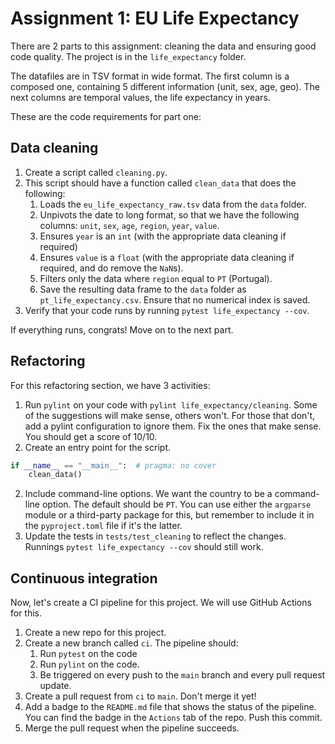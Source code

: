 # Assignment 1: EU Life Expectancy

There are 2 parts to this assignment: cleaning the data and ensuring good code quality. The project is in the `life_expectancy` folder.

The datafiles are in TSV format in wide format. The first column is a composed one, containing 5 different information (unit, sex, age, geo). The next columns are temporal values, the life expectancy in years.

These are the code requirements for part one:

## Data cleaning

1.  Create a script called `cleaning.py`.
2.  This script should have a function called `clean_data` that does the following:
    1.  Loads the `eu_life_expectancy_raw.tsv` data from the `data` folder.
    2.  Unpivots the date to long format, so that we have the following columns: `unit`, `sex`, `age`, `region`, `year`, `value`.
    3.  Ensures `year` is an `int` (with the appropriate data cleaning if required)
    4.  Ensures `value` is a `float` (with the appropriate data cleaning if required, and do remove the `NaN`s). 
    5.  Filters only the data where `region` equal to `PT` (Portugal).
    6.  Save the resulting data frame to the `data` folder as `pt_life_expectancy.csv`. Ensure that no numerical index is saved.	
3.  Verify that your code runs by running `pytest life_expectancy --cov`.

If everything runs, congrats! Move on to the next part.

## Refactoring

For this refactoring section, we have 3 activities:

1. Run `pylint` on your code with `pylint life_expectancy/cleaning`. Some of the suggestions will make sense, others won't. For those that don't, add a pylint configuration to ignore them. Fix the ones that make sense. You should get a score of 10/10. 
2. Create an entry point for the script.

```python
if __name__ == "__main__":  # pragma: no cover
    clean_data()
```
2. Include command-line options. We want the country to be a command-line option. The default should be `PT`. You can use either the `argparse` module or a third-party package for this, but remember to include it in the `pyproject.toml` file if it's the latter.
3. Update the tests in `tests/test_cleaning` to reflect the changes. Runnings `pytest life_expectancy --cov` should still work.

## Continuous integration

Now, let's create a CI pipeline for this project. We will use GitHub Actions for this. 

1. Create a new repo for this project.
2. Create a new branch called `ci`. The pipeline should:
   1. Run `pytest` on the code
   2. Run `pylint` on the code.
   3. Be triggered on every push to the `main` branch and every pull request update.
3. Create a pull request from `ci` to `main`. Don't merge it yet! 
4. Add a badge to the `README.md` file that shows the status of the pipeline. You can find the badge in the `Actions` tab of the repo. Push this commit.
5. Merge the pull request when the pipeline succeeds.
